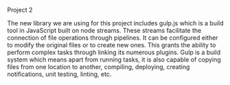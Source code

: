 Project 2 

The new library we are using for this project includes gulp.js which is a build tool in JavaScript built on node streams. 
These streams facilitate the connection of file operations through pipelines.
It can be configured either to modify the original files or to create new ones. This grants the ability to perform complex tasks through linking its numerous plugins. 
Gulp is a build system which means apart from running tasks, it is also capable of copying files from one location to another, compiling, deploying, creating notifications, unit testing, linting, etc.
